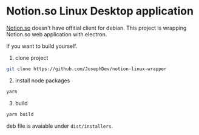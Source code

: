 # Notion.so Linux Desktop application

[Notion.so](https://www.notion.so) doesn't have offitial client for debian. This project is wrapping Notion.so web application with electron.

If you want to build yourself.

1. clone project
``` bash
git clone https://github.com/JosephDev/notion-linux-wrapper
```

2. install node packages
``` bash
yarn
```

3. build

``` bash
yarn build
```

deb file is avaiable under `dist/installers`.